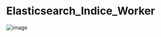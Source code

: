 # Elasticsearch_Indice_Worker

![image](https://github.com/carsimoes/Elasticsearch_Indice_Worker/assets/4956055/f734eb8b-3d28-4898-8d60-acef070008d2)
